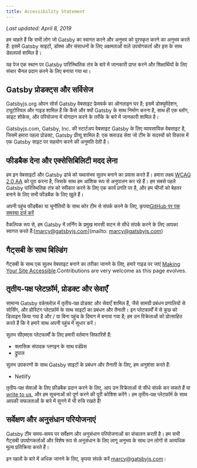 ```yaml
---
title: Accessibility Statement
---
```


_Last updated: April 8, 2019_

हम चाहते हैं कि सभी लोग जो Gatsby का स्वागत करने और अनुभव को पुरस्कृत करने का अनुभव करते हैं: इसमें Gatsby साइटों, डॉक्स और संसाधनों के लिए अक्षमताओं वाले उपयोगकर्ता और इस के साथ डेवलपर्स शामिल है।

यह पेज एक स्थान पर Gatsby पारिस्थितिक तंत्र के बारे में जानकारी प्राप्त करने और शिक्षार्थियों के लिए संचार चैनल प्रदान करने के लिए बनाया गया था।

## Gatsby प्रोडक्ट्स और सर्विसेज

Gatsbyjs.org ओपन सोर्स Gatsby वेबसाइट फ्रेमवर्क का ऑनलाइन घर है; इसमें डोक्युमेंदेशन, ट्यूटोरियल और गाइड शामिल हैं कि कैसे और क्यों Gatsby के साथ निर्माण करना है, साथ ही एक ब्लॉग, साइट शोकेस, और परियोजना में योगदान करने के तरीके के बारे में जानकारी शामिल है।

Gatsbyjs.com, Gatsby, Inc. की स्टार्टअप वेबसाइट Gatsby के लिए व्यावसायिक वेबसाइट है, जिसमें हमारा पहला प्रोडक्ट, Gatsby प्रीव्यू शामिल है: एक क्लाउड सेवा जो टीम के सदस्यों को विकास में एक Gatsby साइट पर सहयोग करने की अनुमति देती है।

## फीडबैक देना और एक्सेसिबिलिटी मदद लेना

हम इन वेबसाइटों और Gatsby ढांचे को यथासंभव सुलभ बनाने का प्रयास करते हैं। हमारा लक्ष्य [WCAG 2.0 AA](https://www.w3.org/TR/WCAG20/) को पूरा करना है, जिसके साथ हम आंशिक रूप से अनुपालन कर रहे हैं। हम सबसे पहले Gatsby पारिस्थितिक तंत्र को स्वीकार करने के लिए एक कार्य प्रगति पर है, और हम चीजों को बेहतर बनाने के लिए सभी फीडबैक के लिए खुले हैं।

अपनी पहुंच फीडबैका या चुनौतियों के साथ कोर टीम से संपर्क करने के लिए, कृपया[GitHub पर एक समस्या दर्ज करें](https://github.com/gatsbyjs/gatsby/issues/new/choose)

वैकल्पिक रूप से, हम Gatsby में लर्निंग के प्रमुख मारसी सटन से सीधे संपर्क करने के लिए आपका स्वागत करते हैं:[marcy@gatsbyjs.com](mailto: marcy@gatsbyjs.com)

## गैट्सबी के साथ बिल्डिंग

गैट्सबी के साथ एक सुलभ वेबसाइट बनाने का तरीका जानने के लिए, हमारे गाइड पर जाएं [Making Your Site Accessible](/docs/making-your-site-accessible/).Contributions are very welcome as this page evolves.

## तृतीय-पक्ष प्लेटफ़ॉर्म, प्रोडक्ट और सेवाएँ

सामान्य Gatsby वर्कफ़्लोज़ में तृतीय-पक्ष प्रोडक्ट और सेवाएँ शामिल हैं, जैसे सामग्री प्रबंधन प्रणालियों से सोर्सिंग, और होस्टिंग प्लेटफ़ॉर्म के साथ साइटों का प्रबंधन और तैनाती। इन प्लेटफार्मों में से कुछ को डिज़ाइन किया गया है और / या बिना पहुंच के दिमाग में बनाया गया है; हम उन विक्रेताओं को प्रोत्साहित करते हैं कि वे हमारे साथ अपनी पहुंच में सुधार करें।

सुलभ सीएमएस प्लेटफार्मों के लिए हमारी वर्तमान सिफारिशें हैं:

- क्लासिक संपादक प्लगइन के साथ वर्डप्रेस
- द्रुपाल

सुलभ उपकरणों के साथ Gatsby साइटों के प्रबंधन और तैनाती के लिए, हम अनुशंसा करते हैं:

- Netlify

तृतीय-पक्ष सेवाओं के लिए फ़ीडबैक प्रदान करने के लिए, आप उन विक्रेताओं से सीधे संपर्क कर सकते हैं या [write to us](mailto:marcy@gatsbyjs.com), और हम सूचनाओं को पूर्ण करने की पूरी कोशिश करेंगे। हम तृतीय-पक्ष प्लेटफ़ॉर्म के साथ आपकी सफलताओं के बारे में सुनने में भी रुचि रखते हैं!

## सर्वेक्षण और अनुसंधान परियोजनाएं

Gatsby टीम समय-समय पर सर्वेक्षण और अनुसंधान परियोजनाओं का संचालन करती है। हम सभी गैट्सबी उपयोगकर्ताओं और विशेष रूप से अनुसंधान के लिए लागू अनुभव के साथ उन लोगों से अत्यधिक मूल्य प्रतिक्रिया करते हैं।

इन पहलों के बारे में अधिक जानने के लिए, कृपया संपर्क करें [marcy@gatsbyjs.com](mailto:marcy@gatsbyjs.com)।

